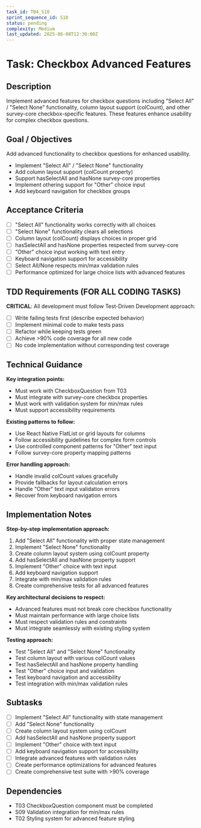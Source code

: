 ```yaml
---
task_id: T04_S10
sprint_sequence_id: S10
status: pending
complexity: Medium
last_updated: 2025-06-08T12:30:00Z
---
```


# Task: Checkbox Advanced Features

## Description
Implement advanced features for checkbox questions including "Select All" / "Select None" functionality, column layout support (colCount), and other survey-core checkbox-specific features. These features enhance usability for complex checkbox questions.

## Goal / Objectives
Add advanced functionality to checkbox questions for enhanced usability.
- Implement "Select All" / "Select None" functionality
- Add column layout support (colCount property)
- Support hasSelectAll and hasNone survey-core properties
- Implement othering support for "Other" choice input
- Add keyboard navigation for checkbox groups

## Acceptance Criteria
- [ ] "Select All" functionality works correctly with all choices
- [ ] "Select None" functionality clears all selections
- [ ] Column layout (colCount) displays choices in proper grid
- [ ] hasSelectAll and hasNone properties respected from survey-core
- [ ] "Other" choice input working with text entry
- [ ] Keyboard navigation support for accessibility
- [ ] Select All/None respects min/max validation rules
- [ ] Performance optimized for large choice lists with advanced features

## TDD Requirements (FOR ALL CODING TASKS)
**CRITICAL**: All development must follow Test-Driven Development approach:
- [ ] Write failing tests first (describe expected behavior)
- [ ] Implement minimal code to make tests pass
- [ ] Refactor while keeping tests green
- [ ] Achieve >90% code coverage for all new code
- [ ] No code implementation without corresponding test coverage

## Technical Guidance
**Key integration points:**
- Must work with CheckboxQuestion from T03
- Must integrate with survey-core checkbox properties
- Must work with validation system for min/max rules
- Must support accessibility requirements

**Existing patterns to follow:**
- Use React Native FlatList or grid layouts for columns
- Follow accessibility guidelines for complex form controls
- Use controlled component patterns for "Other" text input
- Follow survey-core property mapping patterns

**Error handling approach:**
- Handle invalid colCount values gracefully
- Provide fallbacks for layout calculation errors
- Handle "Other" text input validation errors
- Recover from keyboard navigation errors

## Implementation Notes
**Step-by-step implementation approach:**
1. Add "Select All" functionality with proper state management
2. Implement "Select None" functionality
3. Create column layout system using colCount property
4. Add hasSelectAll and hasNone property support
5. Implement "Other" choice with text input
6. Add keyboard navigation support
7. Integrate with min/max validation rules
8. Create comprehensive tests for all advanced features

**Key architectural decisions to respect:**
- Advanced features must not break core checkbox functionality
- Must maintain performance with large choice lists
- Must respect validation rules and constraints
- Must integrate seamlessly with existing styling system

**Testing approach:**
- Test "Select All" and "Select None" functionality
- Test column layout with various colCount values
- Test hasSelectAll and hasNone property handling
- Test "Other" choice input and validation
- Test keyboard navigation and accessibility
- Test integration with min/max validation rules

## Subtasks
- [ ] Implement "Select All" functionality with state management
- [ ] Add "Select None" functionality
- [ ] Create column layout system using colCount
- [ ] Add hasSelectAll and hasNone property support
- [ ] Implement "Other" choice with text input
- [ ] Add keyboard navigation support for accessibility
- [ ] Integrate advanced features with validation rules
- [ ] Create performance optimizations for advanced features
- [ ] Create comprehensive test suite with >90% coverage

## Dependencies
- T03 CheckboxQuestion component must be completed
- S09 Validation integration for min/max rules
- T02 Styling system for advanced feature styling